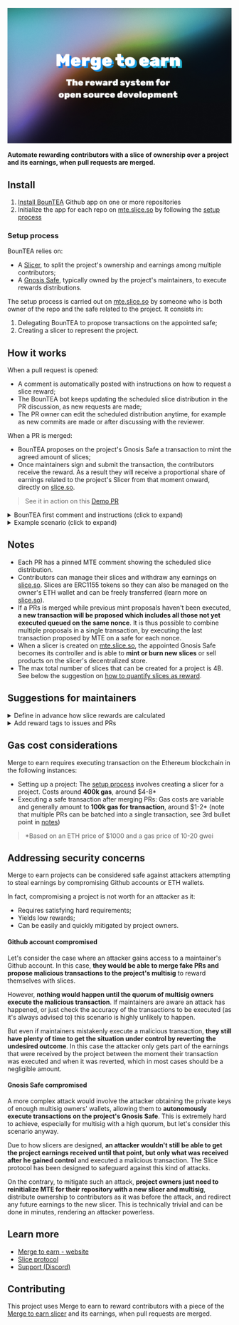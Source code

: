 ![BounTEA banner](/public/twitter_card.jpg)

**Automate rewarding contributors with a slice of ownership over a project and its earnings, when pull requests are merged.**

## Install

1. [Install BounTEA](https://github.com/apps/merge-to-earn/installations/new/) Github app on one or more repositories
2. Initialize the app for each repo on [mte.slice.so](https://mte.slice.so) by following the [setup process](#setup-process)

### Setup process

BounTEA relies on:

- A [Slicer](https://slice.so), to split the project's ownership and earnings among multiple contributors;
- A [Gnosis Safe](https://gnosis-safe.io/app), typically owned by the project's maintainers, to execute rewards distributions.

The setup process is carried out on [mte.slice.so](https://mte.slice.so) by someone who is both owner of the repo and the safe related to the project. It consists in:

1. Delegating BounTEA to propose transactions on the appointed safe;
2. Creating a slicer to represent the project.

## How it works

When a pull request is opened:

- A comment is automatically posted with instructions on how to request a slice reward;
- The BounTEA bot keeps updating the scheduled slice distribution in the PR discussion, as new requests are made;
- The PR owner can edit the scheduled distribution anytime, for example as new commits are made or after discussing with the reviewer.

When a PR is merged:

- BounTEA proposes on the project's Gnosis Safe a transaction to mint the agreed amount of slices;
- Once maintainers sign and submit the transaction, the contributors receive the reward. As a result they will receive a proportional share of earnings related to the project's Slicer from that moment onward, directly on [slice.so](https://slice.so).

> See it in action on this [Demo PR](https://github.com/slice-so/merge-to-earn/pull/4)

<details>
<summary>BounTEA first comment and instructions (click to expand)</summary>
<img src='/public/main.png'/>
</details>

<details>
<summary>Example scenario (click to expand)</summary>

- A project starts with 1000 slices to each of its 5 creators, for their initial work. The creators share equal ownership over the project's slicer, and those who act as maintainers are also owners of the Gnosis Safe which approves new slice distributions.

  > Any payment sent to the slicer at this stage will be split equally between creators (20% each).

- A new contributor opens a PR and asks for 500 slices for its work. Once the PR is merged and the transaction is submitted on the safe, slices are minted to its wallet.
  > Any payment sent to the slicer at this stage will be split: ~9% to the contributor, ~18% to each project creator

As a result, **contributors are retributed proportionally to their work and receive earnings based on when their PRs were merged.**

Everything is handled transparently on-chain, while Github settings and permissions can be used to customize what happens between opening and merging a PR.

</details>

## Notes

- Each PR has a pinned MTE comment showing the scheduled slice distribution.
- Contributors can manage their slices and withdraw any earnings on [slice.so](https://slice.so). Slices are ERC1155 tokens so they can also be managed on the owner's ETH wallet and can be freely transferred (learn more on [slice.so](https://slice.so)).
- If a PRs is merged while previous mint proposals haven&apos;t been executed, **a new transaction will be proposed which includes all those not yet executed queued on the same nonce**. It is thus possible to combine multiple proposals in a single transaction, by executing the last transaction proposed by MTE on a safe for each nonce.
- When a slicer is created on [mte.slice.so](https://mte.slice.so), the appointed Gnosis Safe becomes its controller and is able to **mint or burn new slices** or sell products on the slicer's decentralized store.
- The max total number of slices that can be created for a project is 4B. See below the suggestion on [how to quantify slices as reward](#how-many-slices-to-give-when-merging-prs).

## Suggestions for maintainers

<details>
<summary>Define in advance how slice rewards are calculated</summary>

- We suggest rewarding 1 slice for 1$ value of work, or something like that. This greatly facilitates estimating how many slices to give to initial and future contributors.

</details>

<details>
<summary>Add reward tags to issues and PRs</summary>

- To incentivise and prioritise contributions, you can add tags to issues and PRs to signal the potential reward for contributors.

</details>

## Gas cost considerations

Merge to earn requires executing transaction on the Ethereum blockchain in the following instances:

- Setting up a project: The [setup process](#setup-process) involves creating a slicer for a project. Costs around **400k gas**, around $4-8\*
- Executing a safe transaction after merging PRs: Gas costs are variable and generally amount to **100k gas for transaction**, around $1-2\* (note that multiple PRs can be batched into a single transaction, see 3rd bullet point in [notes](#notes))

> \*Based on an ETH price of $1000 and a gas price of 10-20 gwei

## Addressing security concerns

Merge to earn projects can be considered safe against attackers attempting to steal earnings by compromising Github accounts or ETH wallets.

In fact, compromising a project is not worth for an attacker as it:

- Requires satisfying hard requirements;
- Yields low rewards;
- Can be easily and quickly mitigated by project owners.

#### Github account compromised

Let's consider the case where an attacker gains access to a maintainer's Github account. In this case, **they would be able to merge fake PRs and propose malicious transactions to the project's multisig** to reward themselves with slices.

However, **nothing would happen until the quorum of multisig owners execute the malicious transaction**. If maintainers are aware an attack has happened, or just check the accuracy of the transactions to be executed (as it's always advised to) this scenario is highly unlikely to happen.

But even if maintainers mistakenly execute a malicious transaction, **they still have plenty of time to get the situation under control by reverting the undesired outcome**. In this case the attacker only gets part of the earnings that were received by the project between the moment their transaction was executed and when it was reverted, which in most cases should be a negligible amount.

#### Gnosis Safe compromised

A more complex attack would involve the attacker obtaining the private keys of enough multisig owners' wallets, allowing them to **autonomously execute transactions on the project's Gnosis Safe**. This is extremely hard to achieve, especially for multisig with a high quorum, but let's consider this scenario anyway.

Due to how slicers are designed, **an attacker wouldn't still be able to get the project earnings received until that point, but only what was received after he gained control** and executed a malicious transaction. The Slice protocol has been designed to safeguard against this kind of attacks.

On the contrary, to mitigate such an attack, **project owners just need to reinitialize MTE for their repository with a new slicer and multisig**, distribute ownership to contributors as it was before the attack, and redirect any future earnings to the new slicer. This is technically trivial and can be done in minutes, rendering an attacker powerless.

## Learn more

- [Merge to earn - website](https://mte.slice.so)
- [Slice protocol](https://slice.so)
- [Support (Discord)](https://discord.gg/c7puDHjgMU)

## Contributing

This project uses Merge to earn to reward contributors with a piece of the [Merge to earn slicer](https://slice.so/slicer/23) and its earnings, when pull requests are merged.
